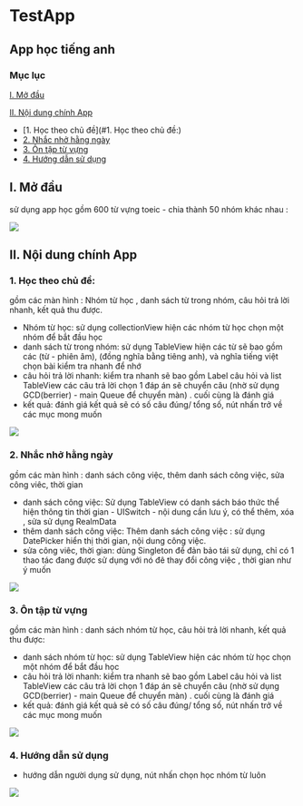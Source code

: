 # TestApp
## App học tiếng anh 
### Mục lục

[I. Mở đầu](#Modau)

[II. Nội dung chính App](#noidungchinhapp)
- [1. Học theo chủ đề](#1. Học theo chủ đề:)
- [2. Nhắc nhở hằng ngày](#nhacnhohangngay)
- [3. Ôn tập từ vựng](#ontaptuvung)
- [4. Hướng dẫn sử dụng](#huongdansudung)

## I. Mở đầu
sử dụng app học gồm 600 từ vựng toeic - chia thành 50 nhóm khác nhau :

<img src="mainApp.gif">

## II. Nội dung chính App
### 1. Học theo chủ đề:
gồm các màn hình : Nhóm từ học , danh sách từ trong nhóm, câu hỏi trả lời nhanh, kết quả thu được.
- Nhóm từ học: sử dụng collectionView hiện các nhóm từ học chọn một nhóm để bắt đầu học
- danh sách từ trong nhóm: sử dụng TableView hiện các từ sẽ bao gồm các (từ - phiên âm), (đồng nghĩa bằng tiêng anh), và nghĩa tiếng việt chọn bài kiểm tra nhanh để nhớ
- câu hỏi trả lời nhanh: kiểm tra nhanh sẽ bao gồm Label câu hỏi và list TableView các câu trả lời chọn 1 đáp án sẽ chuyển câu (nhờ sử dụng GCD(berrier) - main Queue để chuyển màn) . cuối cùng là đánh giá 
- kết quả: đánh giá kết quả sẽ có số câu đúng/ tổng số, nút nhấn trở về các mục mong muốn
<img src="click1.gif">

### 2. Nhắc nhở hằng ngày
gồm các màn hình : danh sách công việc, thêm danh sách công việc, sửa công viêc, thời gian
- danh sách công việc: Sử dụng TableView có danh sách báo thức thể hiện thông tin thời gian - UISwitch - nội dung cần lưu ý, có thể thêm, xóa , sửa sử dụng RealmData
- thêm danh sách công việc: Thêm danh sách công việc : sử dụng DatePicker hiển thị thời gian, nội dung công việc.
- sửa công viêc, thời gian: dùng Singleton để đản bảo tái sử dụng, chỉ có 1 thao tác đang được sử dụng với nó đê thay đổi công việc , thời gian như ý muốn 
<img src="click2.gif">

### 3. Ôn tập từ vựng
gồm các màn hình : danh sách nhóm từ học, câu hỏi trả lời nhanh, kết quả thu được: 
- danh sách nhóm từ học: sử dụng TableView hiện các nhóm từ học chọn một nhóm để bắt đầu học
- câu hỏi trả lời nhanh: kiểm tra nhanh sẽ bao gồm Label câu hỏi và list TableView các câu trả lời chọn 1 đáp án sẽ chuyển câu (nhờ sử dụng GCD(berrier) - main Queue để chuyển màn) . cuối cùng là đánh giá 
- kết quả: đánh giá kết quả sẽ có số câu đúng/ tổng số, nút nhấn trở về các mục mong muốn
<img src="click3.gif">

### 4. Hướng dẫn sử dụng
- hướng dẫn người dụng sử dụng, nút nhấn chọn học nhóm từ luôn
<img src="click4.gif">
